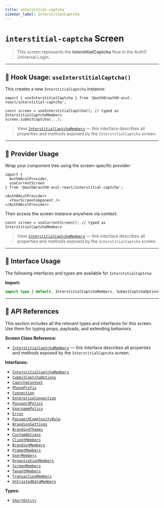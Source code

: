 ```yaml
---
title: interstitial-captcha
sidebar_label: InterstitialCaptcha
---
```


# `interstitial-captcha` Screen

> This screen represents the **InterstitialCaptcha** flow in the Auth0 Universal Login.

---

## 🔹 Hook Usage: `useInterstitialCaptcha()`

This creates a new `InterstitialCaptcha` instance:

```tsx
import { useInterstitialCaptcha } from '@auth0/auth0-acul-react/interstitial-captcha';

const screen = useInterstitialCaptcha(); // typed as InterstitialCaptchaMembers
screen.submitCaptcha(...);
```

> View [`InterstitialCaptchaMembers`](https://auth0.github.io/universal-login/interfaces/Classes.InterstitialCaptchaMembers.html) — this interface describes all properties and methods exposed by the `InterstitialCaptcha` screen.

---

## 🔹 Provider Usage

Wrap your component tree using the screen-specific provider:

```tsx
import {
  Auth0AculProvider,
  useCurrentScreen
} from '@auth0/auth0-acul-react/interstitial-captcha';

<Auth0AculProvider>
  <YourScreenComponent />
</Auth0AculProvider>
```

Then access the screen instance anywhere via context:

```tsx
const screen = useCurrentScreen(); // typed as InterstitialCaptchaMembers
```

> View [`InterstitialCaptchaMembers`](https://auth0.github.io/universal-login/interfaces/Classes.InterstitialCaptchaMembers.html) — this interface describes all properties and methods exposed by the `InterstitialCaptcha` screen.

---

## 🔹 Interface Usage

The following interfaces and types are available for `InterstitialCaptcha`:

**Import:**

```ts
import type { default, InterstitialCaptchaMembers, SubmitCaptchaOptions, CaptchaContext, PhonePrefix, Connection, EnterpriseConnection, PasswordPolicy, UsernamePolicy, Error, PasswordComplexityRule, BrandingSettings, BrandingThemes, CustomOptions, ShortEntity, ClientMembers, BrandingMembers, PromptMembers, UserMembers, OrganizationMembers, ScreenMembers, TenantMembers, TransactionMembers, UntrustedDataMembers } from '@auth0/auth0-acul-react/interstitial-captcha';
```

---

## 🔸 API References

This section includes all the relevant types and interfaces for this screen. Use them for typing props, payloads, and extending behaviors.

**Screen Class Reference:**  
- [`InterstitialCaptchaMembers`](https://auth0.github.io/universal-login/interfaces/Classes.InterstitialCaptchaMembers.html) — this interface describes all properties and methods exposed by the `InterstitialCaptcha` screen.

**Interfaces:**
- [`InterstitialCaptchaMembers`](https://auth0.github.io/universal-login/interfaces/Classes.InterstitialCaptchaMembers.html)
- [`SubmitCaptchaOptions`](https://auth0.github.io/universal-login/interfaces/Classes.SubmitCaptchaOptions.html)
- [`CaptchaContext`](https://auth0.github.io/universal-login/interfaces/Classes.CaptchaContext.html)
- [`PhonePrefix`](https://auth0.github.io/universal-login/interfaces/Classes.PhonePrefix.html)
- [`Connection`](https://auth0.github.io/universal-login/interfaces/Classes.Connection.html)
- [`EnterpriseConnection`](https://auth0.github.io/universal-login/interfaces/Classes.EnterpriseConnection.html)
- [`PasswordPolicy`](https://auth0.github.io/universal-login/interfaces/Classes.PasswordPolicy.html)
- [`UsernamePolicy`](https://auth0.github.io/universal-login/interfaces/Classes.UsernamePolicy.html)
- [`Error`](https://auth0.github.io/universal-login/interfaces/Classes.Error.html)
- [`PasswordComplexityRule`](https://auth0.github.io/universal-login/interfaces/Classes.PasswordComplexityRule.html)
- [`BrandingSettings`](https://auth0.github.io/universal-login/interfaces/Classes.BrandingSettings.html)
- [`BrandingThemes`](https://auth0.github.io/universal-login/interfaces/Classes.BrandingThemes.html)
- [`CustomOptions`](https://auth0.github.io/universal-login/interfaces/Classes.CustomOptions.html)
- [`ClientMembers`](https://auth0.github.io/universal-login/interfaces/Classes.ClientMembers.html)
- [`BrandingMembers`](https://auth0.github.io/universal-login/interfaces/Classes.BrandingMembers.html)
- [`PromptMembers`](https://auth0.github.io/universal-login/interfaces/Classes.PromptMembers.html)
- [`UserMembers`](https://auth0.github.io/universal-login/interfaces/Classes.UserMembers.html)
- [`OrganizationMembers`](https://auth0.github.io/universal-login/interfaces/Classes.OrganizationMembers.html)
- [`ScreenMembers`](https://auth0.github.io/universal-login/interfaces/Classes.ScreenMembers.html)
- [`TenantMembers`](https://auth0.github.io/universal-login/interfaces/Classes.TenantMembers.html)
- [`TransactionMembers`](https://auth0.github.io/universal-login/interfaces/Classes.TransactionMembers.html)
- [`UntrustedDataMembers`](https://auth0.github.io/universal-login/interfaces/Classes.UntrustedDataMembers.html)


**Types:**
- [`ShortEntity`](https://auth0.github.io/universal-login/types/Classes.ShortEntity.html)
